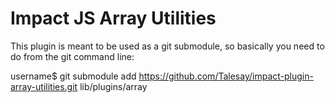 # Impact JS Array Utilities

This plugin is meant to be used as a git submodule, so basically you need to do from the git command line:

username$ git submodule add https://github.com/Talesay/impact-plugin-array-utilities.git lib/plugins/array

